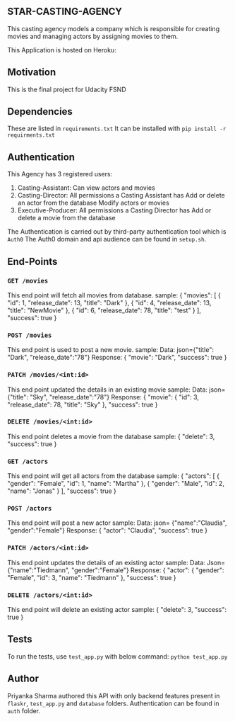 ## STAR-CASTING-AGENCY
This casting agency models a company which is responsible for creating movies and managing actors by assigning movies to them.

This Application is hosted on Heroku:


## Motivation
This is the final project for Udacity FSND

## Dependencies
These are listed in `requirements.txt`
It can be installed with `pip install -r requirments.txt`

## Authentication
This Agency has 3 registered users:

1. Casting-Assistant:
    Can view actors and movies
2. Casting-Director:
    All permissions a Casting Assistant has
    Add or delete an actor from the database
    Modify actors or movies
3. Executive-Producer:
    All permissions a Casting Director has
    Add or delete a movie from the database

The Authentication is carried out by third-party authentication tool which is `Auth0`
The Auth0 domain and api audience can be found in `setup.sh`.


## End-Points
### `GET /movies`
This end point will fetch all movies from database.
sample:
{
  "movies": [
    {
      "id": 1,
      "release_date": 13,
      "title": "Dark"
    },
    {
      "id": 4,
      "release_date": 13,
      "title": "NewMovie"
    },
    {
      "id": 6,
      "release_date": 78,
      "title": "test"
    }
  ],
  "success": true
}

### `POST /movies`
This end point is used to post a new movie.
sample:
Data:
json={"title": "Dark", "release_date":"78"}
Response:
{
  "movie": "Dark",
  "success": true
}

### `PATCH /movies/<int:id>`
This end point updated the details in an existing movie
sample:
Data:
json={"title": "Sky", "release_date":"78"}
Response:
{
  "movie": {
    "id": 3,
    "release_date": 78,
    "title": "Sky"
  },
  "success": true
}

### `DELETE /movies/<int:id>`
This end point deletes a movie from the database
sample:
{
  "delete": 3,
  "success": true
}

### `GET /actors`
This end point will get all actors from the database
sample:
{
  "actors": [
    {
      "gender": "Female",
      "id": 1,
      "name": "Martha"
    },
    {
      "gender": "Male",
      "id": 2,
      "name": "Jonas"
    }
  ],
  "success": true
}

### `POST /actors`
This end point will post a new actor
sample:
Data: json= {"name":"Claudia", "gender":"Female"}
Response:
{
  "actor": "Claudia",
  "success": true
}

### `PATCH /actors/<int:id>`
This end point updates the details of an existing actor
sample:
Data: Json={"name":"Tiedmann", "gender":"Female"}
Response:
{
  "actor": {
    "gender": "Female",
    "id": 3,
    "name": "Tiedmann"
  },
  "success": true
}

### `DELETE /actors/<int:id>`
This end point will delete an existing actor
sample:
{
  "delete": 3,
  "success": true
}

## Tests
To run the tests, use `test_app.py` with below command:
`python test_app.py`

## Author
Priyanka Sharma authored this API with only backend features present in `flaskr`, `test_app.py` and `database` folders. 
Authentication can be found in `auth` folder.


